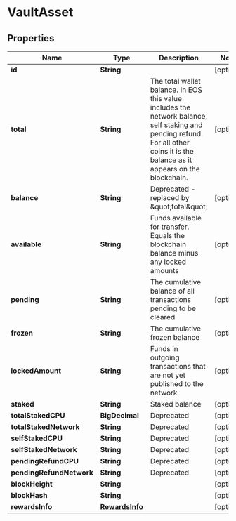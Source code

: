 

# VaultAsset


## Properties

| Name | Type | Description | Notes |
|------------ | ------------- | ------------- | -------------|
|**id** | **String** |  |  [optional] |
|**total** | **String** | The total wallet balance. In EOS this value includes the network balance, self staking and pending refund. For all other coins it is the balance as it appears on the blockchain. |  [optional] |
|**balance** | **String** | Deprecated - replaced by \&quot;total\&quot; |  [optional] |
|**available** | **String** | Funds available for transfer. Equals the blockchain balance minus any locked amounts |  [optional] |
|**pending** | **String** | The cumulative balance of all transactions pending to be cleared |  [optional] |
|**frozen** | **String** | The cumulative frozen balance |  [optional] |
|**lockedAmount** | **String** | Funds in outgoing transactions that are not yet published to the network |  [optional] |
|**staked** | **String** | Staked balance |  [optional] |
|**totalStakedCPU** | **BigDecimal** | Deprecated |  [optional] |
|**totalStakedNetwork** | **String** | Deprecated |  [optional] |
|**selfStakedCPU** | **String** | Deprecated |  [optional] |
|**selfStakedNetwork** | **String** | Deprecated |  [optional] |
|**pendingRefundCPU** | **String** | Deprecated |  [optional] |
|**pendingRefundNetwork** | **String** | Deprecated |  [optional] |
|**blockHeight** | **String** |  |  [optional] |
|**blockHash** | **String** |  |  [optional] |
|**rewardsInfo** | [**RewardsInfo**](RewardsInfo.md) |  |  [optional] |



